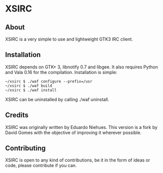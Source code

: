 XSIRC
=====

About
-----
XSIRC is a very simple to use and lightweight GTK3 IRC client.

Installation
----------
XSIRC depends on GTK+ 3, libnotify 0.7 and libgee. It also requires Python
and Vala 0.16 for the compilation. Installation is simple:

```
~/xsirc $ ./waf configure --prefix=/usr
~/xsirc $ ./waf build  
~/xsirc $ ./waf install
```

XSIRC can be uninstalled by calling ./waf uninstall.

Credits
-------
XSIRC was originally written by Eduardo Niehues. This version is a fork by
David Gomes with the objective of improving it wherever possible.

Contributing
------------
XSIRC is open to any kind of contributions, be it in the form of ideas or code, 
please contribute if you can.
